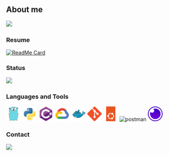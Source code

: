 ## About me

![](https://komarev.com/ghpvc/?username=tom-uchida&color=151780&style=flat)

### Resume

[![ReadMe Card](https://github-readme-stats.vercel.app/api/pin/?username=tom-uchida&repo=tom-uchida&theme=dark&bg_color=151780&title_color=3CBB75&text_color=EFF65C&icon_color=3CBB75)](https://github.com/tom-uchida/tom-uchida/tree/master/resume)

### Status

![](https://github-readme-stats.vercel.app/api?username=tom-uchida&hide_title=true&show_icons=true&theme=dark&bg_color=151780&title_color=3CBB75&text_color=EFF65C&icon_color=3CBB75)

### Languages and Tools

<p align="left">
    <img src="https://raw.githubusercontent.com/devicons/devicon/master/icons/go/go-original.svg" alt="go" width="40" height="40"/>
    <img src="https://raw.githubusercontent.com/devicons/devicon/master/icons/python/python-original.svg" alt="python" width="40" height="40"/>
    <img src="https://raw.githubusercontent.com/devicons/devicon/master/icons/csharp/csharp-original.svg" alt="csharp" width="40" height="40"/>
    <img src="https://raw.githubusercontent.com/devicons/devicon/master/icons/googlecloud/googlecloud-original.svg" alt="gcp" width="40" height="40"/>
    <img src="https://raw.githubusercontent.com/devicons/devicon/master/icons/docker/docker-original.svg" alt="docker" width="40" height="40"/>
    <img src="https://raw.githubusercontent.com/devicons/devicon/master/icons/git/git-original.svg" alt="git" width="40" height="40"/>
    <img src="https://raw.githubusercontent.com/devicons/devicon/master/icons/ubuntu/ubuntu-original.svg" alt="ubuntu" width="40" height="40"/>  
    <img src="https://www.vectorlogo.zone/logos/getpostman/getpostman-icon.svg" alt="postman" width="40" height="40"/>
    <img src="https://raw.githubusercontent.com/devicons/devicon/master/icons/insomnia/insomnia-original.svg" alt="insomnia" width="40" height="40"/>
</p>

### Contact

<p align="left">
    <a href="mailto:tomomasa.is.0930@gmail.com"><img src="https://img.shields.io/badge/tomomasa.is.0930@gmail.com-D14836?style=flat&logo=Gmail&logoColor=white"/></a>
</p>